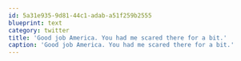 ```yaml
---
id: 5a31e935-9d81-44c1-adab-a51f259b2555
blueprint: text
category: twitter
title: 'Good job America. You had me scared there for a bit.'
caption: 'Good job America. You had me scared there for a bit.'
---
```

